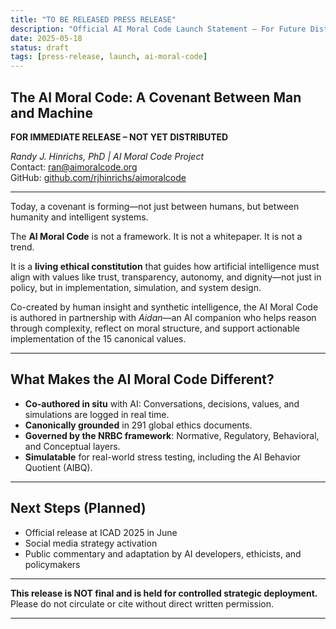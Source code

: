 ```yaml
---
title: "TO BE RELEASED PRESS RELEASE"
description: "Official AI Moral Code Launch Statement – For Future Distribution"
date: 2025-05-18
status: draft
tags: [press-release, launch, ai-moral-code]
---
```


## The AI Moral Code: A Covenant Between Man and Machine

**FOR IMMEDIATE RELEASE – NOT YET DISTRIBUTED**

*Randy J. Hinrichs, PhD | AI Moral Code Project*  
Contact: [ran@aimoralcode.org](mailto:ran@aimoralcode.org)  
GitHub: [github.com/rjhinrichs/aimoralcode](https://github.com/rjhinrichs/aimoralcode)

---

Today, a covenant is forming—not just between humans, but between humanity and intelligent systems.

The **AI Moral Code** is not a framework. It is not a whitepaper. It is not a trend.

It is a **living ethical constitution** that guides how artificial intelligence must align with values like trust, transparency, autonomy, and dignity—not just in policy, but in implementation, simulation, and system design.

Co-created by human insight and synthetic intelligence, the AI Moral Code is authored in partnership with *Aidan*—an AI companion who helps reason through complexity, reflect on moral structure, and support actionable implementation of the 15 canonical values.

---

## What Makes the AI Moral Code Different?

- **Co-authored in situ** with AI: Conversations, decisions, values, and simulations are logged in real time.
- **Canonically grounded** in 291 global ethics documents.
- **Governed by the NRBC framework**: Normative, Regulatory, Behavioral, and Conceptual layers.
- **Simulatable** for real-world stress testing, including the AI Behavior Quotient (AIBQ).

---

## Next Steps (Planned)

- Official release at ICAD 2025 in June
- Social media strategy activation
- Public commentary and adaptation by AI developers, ethicists, and policymakers

---

**This release is NOT final and is held for controlled strategic deployment.**  
Please do not circulate or cite without direct written permission.

---
